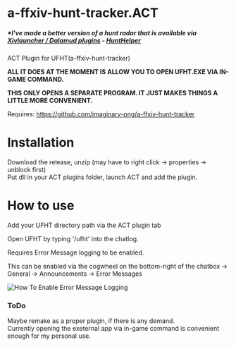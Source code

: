 # a-ffxiv-hunt-tracker.ACT

##### *I've made a better version of a hunt radar that is available via [Xivlauncher / Dalamud plugins](https://github.com/goatcorp/FFXIVQuickLauncher) - [HuntHelper](https://github.com/imaginary-png/HuntHelper)  


ACT Plugin for UFHT(a-ffxiv-hunt-tracker)

<b>ALL IT DOES AT THE MOMENT IS ALLOW YOU TO OPEN UFHT.EXE VIA IN-GAME COMMAND.</b>

<b>THIS ONLY OPENS A SEPARATE PROGRAM. IT JUST MAKES THINGS A LITTLE MORE CONVENIENT.</b>

Requires: https://github.com/imaginary-png/a-ffxiv-hunt-tracker

# Installation

Download the release, unzip (may have to right click -> properties -> unblock first)  
Put dll in your ACT plugins folder, launch ACT and add the plugin.


# How to use

Add your UFHT directory path via the ACT plugin tab 

Open UFHT by typing '/ufht' into the chatlog.

Requires Error Message logging to be enabled.

This can be enabled via the cogwheel on the bottom-right of the chatbox -> General -> Announcements -> Error Messages  

![How To Enable Error Message Logging](https://i.imgur.com/Ci9jIqc.png)

### ToDo
  Maybe remake as a proper plugin, if there is any demand.  
  Currently opening the exeternal app via in-game command is convenient enough for my personal use.
